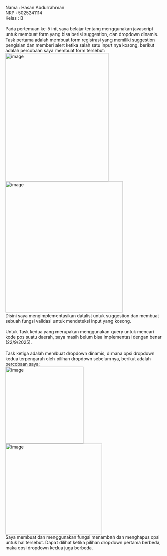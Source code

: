 Nama   : Hasan Abdurrahman\
NRP    : 5025241114\
Kelas  : B\
\
Pada pertemuan ke-5 ini, saya belajar tentang menggunakan javascript untuk membuat form yang bisa berisi suggestion, dan dropdown dinamis. Task pertama adalah membuat form registrasi yang memiliki suggestion pengisian dan memberi alert ketika salah satu input nya kosong, berikut adalah percobaan saya membuat form tersebut:\
<img width="328" height="404" alt="image" src="https://github.com/user-attachments/assets/ce1cf2d8-0764-4e37-b678-2ff2debace42" />
<img width="372" height="415" alt="image" src="https://github.com/user-attachments/assets/6434d1be-c2ad-4266-90e0-76985ae3b1df" />
\
Disini saya mengimplementasikan datalist untuk suggestion dan membuat sebuah fungsi validasi untuk mendeteksi input yang kosong.\
\
Untuk Task kedua yang merupakan menggunakan query untuk mencari kode pos suatu daerah, saya masih belum bisa implementasi dengan benar (22/9/2025).\
\
Task ketiga adalah membuat dropdown dinamis, dimana opsi dropdown kedua terpengaruh oleh pilihan dropdown sebelumnya, berikut adalah percobaan saya:\
<img width="248" height="243" alt="image" src="https://github.com/user-attachments/assets/816a546a-e1f7-429f-a9cc-3a6ac7e617bf" />
<img width="307" height="286" alt="image" src="https://github.com/user-attachments/assets/b7689413-063a-4560-84ee-dd00579b6ebf" />
\
Saya membuat dan menggunakan fungsi menambah dan menghapus opsi untuk hal tersebut. Dapat dilihat ketika pilihan dropdown pertama berbeda, maka opsi dropdown kedua juga berbeda.
